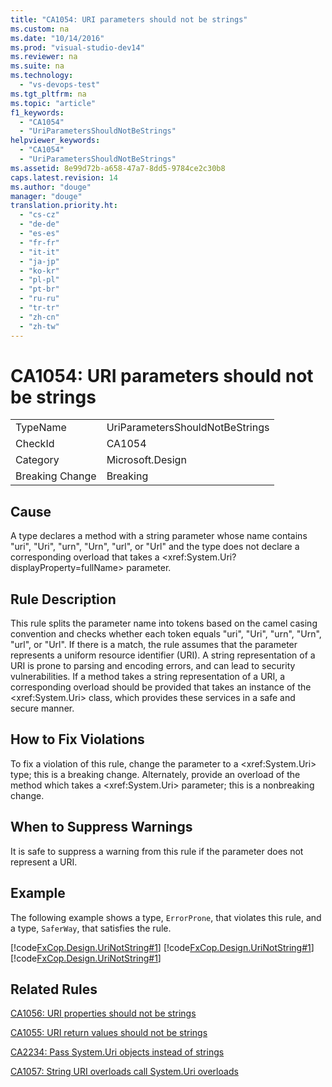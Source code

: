 ```yaml
---
title: "CA1054: URI parameters should not be strings"
ms.custom: na
ms.date: "10/14/2016"
ms.prod: "visual-studio-dev14"
ms.reviewer: na
ms.suite: na
ms.technology: 
  - "vs-devops-test"
ms.tgt_pltfrm: na
ms.topic: "article"
f1_keywords: 
  - "CA1054"
  - "UriParametersShouldNotBeStrings"
helpviewer_keywords: 
  - "CA1054"
  - "UriParametersShouldNotBeStrings"
ms.assetid: 8e99d72b-a658-47a7-8dd5-9784ce2c30b8
caps.latest.revision: 14
ms.author: "douge"
manager: "douge"
translation.priority.ht: 
  - "cs-cz"
  - "de-de"
  - "es-es"
  - "fr-fr"
  - "it-it"
  - "ja-jp"
  - "ko-kr"
  - "pl-pl"
  - "pt-br"
  - "ru-ru"
  - "tr-tr"
  - "zh-cn"
  - "zh-tw"
---
```

# CA1054: URI parameters should not be strings
|||  
|-|-|  
|TypeName|UriParametersShouldNotBeStrings|  
|CheckId|CA1054|  
|Category|Microsoft.Design|  
|Breaking Change|Breaking|  
  
## Cause  
 A type declares a method with a string parameter whose name contains "uri", "Uri", "urn", "Urn", "url", or "Url" and the type does not declare a corresponding overload that takes a \<xref:System.Uri?displayProperty=fullName> parameter.  
  
## Rule Description  
 This rule splits the parameter name into tokens based on the camel casing convention and checks whether each token equals "uri", "Uri", "urn", "Urn", "url", or "Url". If there is a match, the rule assumes that the parameter represents a uniform resource identifier (URI). A string representation of a URI is prone to parsing and encoding errors, and can lead to security vulnerabilities. If a method takes a string representation of a URI, a corresponding overload should be provided that takes an instance of the \<xref:System.Uri> class, which provides these services in a safe and secure manner.  
  
## How to Fix Violations  
 To fix a violation of this rule, change the parameter to a \<xref:System.Uri> type; this is a breaking change. Alternately, provide an overload of the method which takes a \<xref:System.Uri> parameter; this is a nonbreaking change.  
  
## When to Suppress Warnings  
 It is safe to suppress a warning from this rule if the parameter does not represent a URI.  
  
## Example  
 The following example shows a type, `ErrorProne`, that violates this rule, and a type, `SaferWay`, that satisfies the rule.  
  
 [!code[FxCop.Design.UriNotString#1](../codequality/codesnippet/CSharp/ca1054--uri-parameters-should-not-be-strings_1.cs)]
[!code[FxCop.Design.UriNotString#1](../codequality/codesnippet/VisualBasic/ca1054--uri-parameters-should-not-be-strings_1.vb)]
[!code[FxCop.Design.UriNotString#1](../codequality/codesnippet/CPP/ca1054--uri-parameters-should-not-be-strings_1.cpp)]  
  
## Related Rules  
 [CA1056: URI properties should not be strings](../codequality/ca1056--uri-properties-should-not-be-strings.md)  
  
 [CA1055: URI return values should not be strings](../codequality/ca1055--uri-return-values-should-not-be-strings.md)  
  
 [CA2234: Pass System.Uri objects instead of strings](../codequality/ca2234--pass-system.uri-objects-instead-of-strings.md)  
  
 [CA1057: String URI overloads call System.Uri overloads](../codequality/ca1057--string-uri-overloads-call-system.uri-overloads.md)